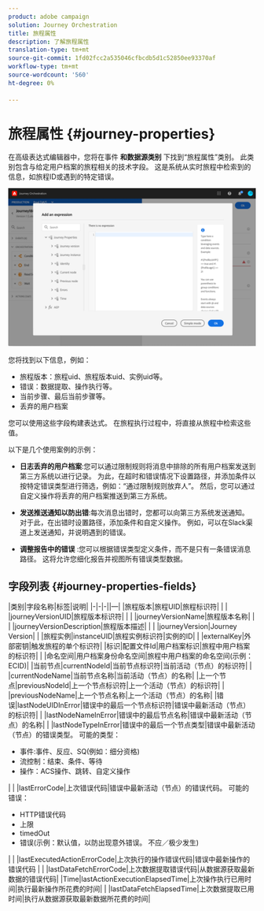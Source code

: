 ```yaml
---
product: adobe campaign
solution: Journey Orchestration
title: 旅程属性
description: 了解旅程属性
translation-type: tm+mt
source-git-commit: 1fd02fcc2a535046cfbcdb5d1c52850ee93370af
workflow-type: tm+mt
source-wordcount: '560'
ht-degree: 0%

---
```



# 旅程属性 {#journey-properties}

在高级表达式编辑器中，您将在事件 **和数据源类别** 下找到“旅程属性”类别。 此类别包含与给定用户档案的旅程相关的技术字段。 这是系统从实时旅程中检索到的信息，如旅程ID或遇到的特定错误。

![](../assets/journey-properties.png)

您将找到以下信息，例如：

* 旅程版本：旅程uid、旅程版本uid、实例uid等。
* 错误：数据提取、操作执行等。
* 当前步骤、最后当前步骤等。
* 丢弃的用户档案

您可以使用这些字段构建表达式。 在旅程执行过程中，将直接从旅程中检索这些值。

以下是几个使用案例的示例：

* **日志丢弃的用户档案**:您可以通过限制规则将消息中排除的所有用户档案发送到第三方系统以进行记录。 为此，在超时和错误情况下设置路径，并添加条件以按特定错误类型进行筛选，例如：“通过限制规则放弃人”。 然后，您可以通过自定义操作将丢弃的用户档案推送到第三方系统。

* **发送推送通知以防出错**:每次消息出错时，您都可以向第三方系统发送通知。 对于此，在出错时设置路径，添加条件和自定义操作。 例如，可以在Slack渠道上发送通知，并说明遇到的错误。

* **调整报告中的错误** :您可以根据错误类型定义条件，而不是只有一条错误消息路径。 这将允许您细化报告并视图所有错误类型数据。

## 字段列表 {#journey-properties-fields}

|类别|字段名称|标签|说明|
|-|-|-||—|
|旅程版本|旅程UID|旅程标识符| |
| |journeyVersionUID|旅程版本标识符| |
| |journeyVersionName|旅程版本名称| |
| |journeyVersionDescription|旅程版本描述| |
| |journeyVersion|Journey Version| |
|旅程实例|instanceUID|旅程实例标识符|实例的ID|
| |externalKey|外部密钥|触发旅程的单个标识符|
|标识|配置文件Id|用户档案标识|旅程中用户档案的标识符|
| |命名空间|用户档案身份命名空间|旅程中用户档案的命名空间(示例：ECID)|
|当前节点|currentNodeId|当前节点标识符|当前活动（节点）的标识符|
| |currentNodeName|当前节点名称|当前活动（节点）的名称|
|上一个节点|previousNodeId|上一个节点标识符|上一个活动（节点）的标识符|
| |previousNodeName|上一个节点名称|上一个活动（节点）的名称|
|错误|lastNodeUIDInError|错误中的最后一个节点标识符|错误中最新活动（节点）的标识符|
| |lastNodeNameInError|错误中的最后节点名称|错误中最新活动（节点）的名称|
| |lastNodeTypeInError|错误中的最后一个节点类型|错误中最新活动（节点）的错误类型。 可能的类型：<ul><li>事件:事件、反应、SQ(例如：细分资格)</li><li>流控制：结束、条件、等待</li><li>操作：ACS操作、跳转、自定义操作</li></ul>|
| |lastErrorCode|上次错误代码|错误中最新活动（节点）的错误代码。 可能的错误： <ul><li>HTTP错误代码</li><li>上限</li><li>timedOut</li><li>错误(示例：默认值，以防出现意外错误。 不应／极少发生)</li></ul>|
| |lastExecutedActionErrorCode|上次执行的操作错误代码|错误中最新操作的错误代码 |
| |lastDataFetchErrorCode|上次数据提取错误代码|从数据源获取最新数据的错误代码|
|Time|lastActionExecutionElapsedTime|上次操作执行已用时间|执行最新操作所花费的时间|
| |lastDataFetchElapsedTime|上次数据提取已用时间|执行从数据源获取最新数据所花费的时间|
